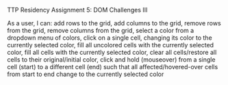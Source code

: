 TTP Residency Assignment 5: DOM Challenges III

As a user, I can:
  add rows to the grid,
  add columns to the grid,
  remove rows from the grid,
  remove columns from the grid,
  select a color from a dropdown menu of colors,
  click on a single cell, changing its color to the currently selected color,
  fill all uncolored cells with the currently selected color,
  fill all cells with the currently selected color,
  clear all cells/restore all cells to their original/initial color,
  click and hold (mouseover) from a single cell (start) to a different cell (end) such that all affected/hovered-over cells from start to end change to the 
  currently selected color
